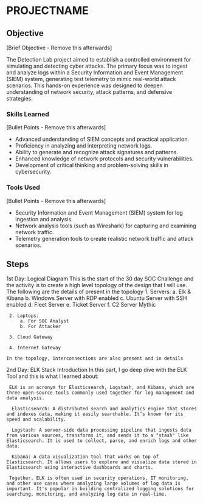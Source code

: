 # PROJECTNAME

## Objective
[Brief Objective - Remove this afterwards]

The Detection Lab project aimed to establish a controlled environment for simulating and detecting cyber attacks. The primary focus was to ingest and analyze logs within a Security Information and Event Management (SIEM) system, generating test telemetry to mimic real-world attack scenarios. This hands-on experience was designed to deepen understanding of network security, attack patterns, and defensive strategies.

### Skills Learned
[Bullet Points - Remove this afterwards]

- Advanced understanding of SIEM concepts and practical application.
- Proficiency in analyzing and interpreting network logs.
- Ability to generate and recognize attack signatures and patterns.
- Enhanced knowledge of network protocols and security vulnerabilities.
- Development of critical thinking and problem-solving skills in cybersecurity.

### Tools Used
[Bullet Points - Remove this afterwards]

- Security Information and Event Management (SIEM) system for log ingestion and analysis.
- Network analysis tools (such as Wireshark) for capturing and examining network traffic.
- Telemetry generation tools to create realistic network traffic and attack scenarios.

## Steps
1st Day: Logical Diagram
    This is the start of the 30 day SOC Challenge and the activity is to create a high level topology of the design that I will use. The following are the details of present in the topology
	 1. Servers:
	     a. Elk & Kibana
		 b. Windows Server with RDP enabled
		 c. Ubuntu Server with SSH enabled
		 d. Fleet Server
		 e. Ticket Server
		 f. C2 Server Mythic
	
	 2. Laptops:
	     a. For SOC Analyst
		 b. For Attacker
		 
	 3. Cloud Gateway
	
	 4. Internet Gateway
	
	In the topology, interconnections are also present and in details
	
  
  2nd Day: ELK Stack Introduction
    In this part, I go deep dive with the ELK Tool and this is what I learned about:
	 
     ELK is an acronym for Elasticsearch, Logstash, and Kibana, which are three open-source tools commonly used together for log management and data analysis.
 
      Elasticsearch: A distributed search and analytics engine that stores and indexes data, making it easily searchable. It’s known for its speed and scalability.      

      Logstash: A server-side data processing pipeline that ingests data from various sources, transforms it, and sends it to a "stash" like Elasticsearch. It is used to collect, parse, and enrich logs and other data.

      Kibana: A data visualization tool that works on top of Elasticsearch. It allows users to explore and visualize data stored in Elasticsearch using interactive dashboards and charts.

     Together, ELK is often used in security operations, IT monitoring, and other use cases where analyzing large volumes of log data is important. It's popular in building centralized logging solutions for searching, monitoring, and analyzing log data in real-time.

